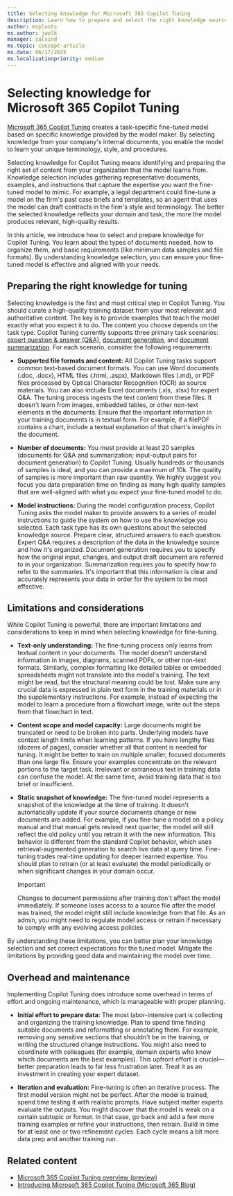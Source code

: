 ```yaml
---
title: Selecting knowledge for Microsoft 365 Copilot Tuning
description: Learn how to prepare and select the right knowledge sources when fine-tuning Microsoft 365 Copilot, including required document types, data limitations, and best practices.
author: msplants
ms.author: jwolk
manager: calvind
ms.topic: concept-article
ms.date: 06/17/2025
ms.localizationpriority: medium
---
```


# Selecting knowledge for Microsoft 365 Copilot Tuning

<!-- cSpell:ignore msplants jwolk calvind -->

[Microsoft 365 Copilot Tuning](copilot-tuning-overview.md) creates a task-specific fine-tuned model based on specific knowledge provided by the model maker. By selecting  knowledge from your company's internal documents, you enable the model to learn your unique terminology, style, and procedures.

Selecting knowledge for Copilot Tuning means identifying and preparing the right set of content from your organization that the model learns from. Knowledge selection includes gathering representative documents, examples, and instructions that capture the expertise you want the fine-tuned model to mimic. For example, a legal department could fine-tune a model on the firm's past case briefs and templates, so an agent that uses the model can draft contracts in the firm's style and terminology. The better the selected knowledge reflects your domain and task, the more the model produces relevant, high-quality results.

In this article, we introduce how to select and prepare knowledge for Copilot Tuning. You learn about the types of documents needed, how to organize them, and basic requirements (like minimum data samples and file formats). By understanding knowledge selection, you can ensure your fine-tuned model is effective and aligned with your needs.

## Preparing the right knowledge for tuning

Selecting knowledge is the first and most critical step in Copilot Tuning. You should curate a high-quality training dataset from your most relevant and authoritative content. The key is to provide examples that teach the model exactly what you expect it to do. The content you choose depends on the task type. Copilot Tuning currently supports three primary task scenarios: [expert question & answer (Q&A)](copilot-tuning-expert-qa.md), [document generation](copilot-tuning-docgen.md), and [document summarization](copilot-tuning-summarization.md). For each scenario, consider the following requirements:

- **Supported file formats and content:** All Copilot Tuning tasks support common text-based document formats. You can use Word documents (.doc, .docx), HTML files (.html, .aspx), Markdown files (.md), or PDF files processed by Optical Character Recognition (OCR) as source materials. You can also include Excel documents (.xls, .xlsx) for expert Q&A. The tuning process ingests the text content from these files. It doesn't learn from images, embedded tables, or other non-text elements in the documents. Ensure that the important information in your training documents is in textual form. For example, if a filePDF contains a chart, include a textual explanation of that chart's insights in the document.

- **Number of documents:** You must provide at least 20 samples (documents for Q&A and summarization; input-output pairs for document generation) to Copilot Tuning. Usually hundreds or thousands of samples is ideal, and you can provide a maximum of 10k. The quality of samples is more important than raw quantity. We highly suggest you focus you data preparation time on finding as many high quality samples that are well-aligned with what you expect your fine-tuned model to do.

- **Model instructions:** During the model configuration process, Copilot Tuning asks the model maker to provide answers to a series of model instructions to guide the system on how to use the knowledge you selected. Each task type has its own questions about the selected knowledge source. Prepare clear, structured answers to each question. Expert Q&A requires a description of the data in the knowledge source and how it's organized. Document generation requires you to specify how the original input, changes, and output draft document are referred to in your organization. Summarization requires you to specify how to refer to the summaries. It's important that this information is clear and accurately represents your data in order for the system to be most effective.

## Limitations and considerations

While Copilot Tuning is powerful, there are important limitations and considerations to keep in mind when selecting knowledge for fine-tuning.

- **Text-only understanding:** The fine-tuning process only learns from textual content in your documents. The model doesn't understand information in images, diagrams, scanned PDFs, or other non-text formats. Similarly, complex formatting like detailed tables or embedded spreadsheets might not translate into the model's training. The text might be read, but the structural meaning could be lost. Make sure any crucial data is expressed in plain text form in the training materials or in the supplementary instructions. For example, instead of expecting the model to learn a procedure from a flowchart image, write out the steps from that flowchart in text.

- **Content scope and model capacity:** Large documents might be truncated or need to be broken into parts. Underlying models have context length limits when learning patterns. If you have lengthy files (dozens of pages), consider whether all that content is needed for tuning. It might be better to train on multiple smaller, focused documents than one large file. Ensure your examples concentrate on the relevant portions to the target task. Irrelevant or extraneous text in training data can confuse the model. At the same time, avoid training data that is too brief or insufficient.

- **Static snapshot of knowledge:** The fine-tuned model represents a snapshot of the knowledge at the time of training. It doesn't automatically update if your source documents change or new documents are added. For example, if you fine-tune a model on a policy manual and that manual gets revised next quarter, the model will still reflect the old policy until you retrain it with the new information. This behavior is different from the standard Copilot behavior, which uses retrieval-augmented generation to search live data at query time. Fine-tuning trades real-time updating for deeper learned expertise. You should plan to retrain (or at least evaluate) the model periodically or when significant changes in your domain occur.

    > [!IMPORTANT]
    > Changes to document permissions after training don't affect the model immediately. If someone loses access to a source file after the model was trained, the model might still include knowledge from that file. As an admin, you might need to regulate model access or retrain if necessary to comply with any evolving access policies.

By understanding these limitations, you can better plan your knowledge selection and set correct expectations for the tuned model. Mitigate the limitations by providing good data and maintaining the model over time.

## Overhead and maintenance

Implementing Copilot Tuning does introduce some overhead in terms of effort and ongoing maintenance, which is manageable with proper planning.

- **Initial effort to prepare data:** The most labor-intensive part is collecting and organizing the training knowledge. Plan to spend time finding suitable documents and reformatting or annotating them. For example, removing any sensitive sections that shouldn't be in the training, or writing the structured change instructions. You might also need to coordinate with colleagues (for example, domain experts who know which documents are the best examples). This upfront effort is crucial—better preparation leads to far less frustration later. Treat it as an investment in creating your expert dataset.

- **Iteration and evaluation:** Fine-tuning is often an iterative process. The first model version might not be perfect. After the model is trained, spend time testing it with realistic prompts. Have subject matter experts evaluate the outputs. You might discover that the model is weak on a certain subtopic or format. In that case, go back and add a few more training examples or refine your instructions, then retrain. Build in time for at least one or two refinement cycles. Each cycle means a bit more data prep and another training run.

## Related content

- [Microsoft 365 Copilot Tuning overview (preview)](copilot-tuning-overview.md)
- [Introducing Microsoft 365 Copilot Tuning (Microsoft 365 Blog)](https://www.microsoft.com/microsoft-365/blog/2025/05/19/introducing-microsoft-365-copilot-tuning-multi-agent-orchestration-and-more-from-microsoft-build-2025/)

